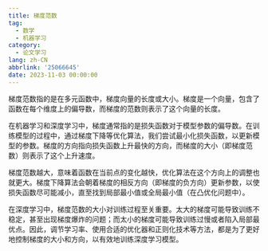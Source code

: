 ```yaml
---
title: 梯度范数
tag:
  - 数学
  - 机器学习
category:
  - 论文学习
lang: zh-CN
abbrlink: '25066645'
date: 2023-11-03 00:00:00
---
```


梯度范数指的是在多元函数中，梯度向量的长度或大小。梯度是一个向量，包含了函数在每个维度上的偏导数，而梯度的范数则表示了这个向量的长度。
<!--more-->
在机器学习和深度学习中，梯度通常指的是损失函数对于模型参数的偏导数。在训练模型的过程中，通过梯度下降等优化算法，我们尝试最小化损失函数，以更新模型的参数。梯度的方向指向损失函数上升最快的方向，而梯度的大小（即梯度范数）则表示了这个上升速度。

梯度范数越大，意味着函数在当前点的变化越快，优化算法在这个方向上的调整也就更大。梯度下降算法会朝着梯度的相反方向（即梯度的负方向）更新参数，以使损失函数尽可能减小，直至找到局部最小值或全局最小值（在凸优化问题中）。

在深度学习中，梯度范数的大小对训练过程至关重要。太大的梯度可能导致训练不稳定，甚至出现梯度爆炸的问题；而太小的梯度可能导致训练过慢或者陷入局部最优点。因此，调节学习率、使用合适的优化器和正则化技术等方法，都是为了更好地控制梯度的大小和方向，以有效地训练深度学习模型。